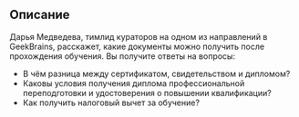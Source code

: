 ## Описание

Дарья Медведева, тимлид кураторов на одном из направлений в GeekBrains, расскажет, какие документы можно получить после прохождения обучения. Вы получите ответы на вопросы:

* В чём разница между сертификатом, свидетельством и дипломом?
* Каковы условия получения диплома профессиональной переподготовки и удостоверения о повышении квалификации?
* Как получить налоговый вычет за обучение?